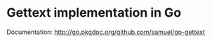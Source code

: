 Gettext implementation in Go
============================

Documentation: http://go.pkgdoc.org/github.com/samuel/go-gettext
